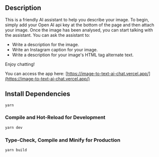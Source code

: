 ## Description

This is a friendly AI assistant to help you describe your image. To begin, simply add your Open AI api key at the bottom of the page and then attach your image. Once the image has been analysed, you can start talking with the assistant. You can ask the assistant to:

- Write a description for the image.
- Write an Instagram caption for your image.
- Write a description for your image's HTML tag alternate text.

Enjoy chatting!

You can access the app here: [https://image-to-text-ai-chat.vercel.app/](https://image-to-text-ai-chat.vercel.app/)

## Install Dependencies

```sh
yarn
```

### Compile and Hot-Reload for Development

```sh
yarn dev
```

### Type-Check, Compile and Minify for Production

```sh
yarn build
```

